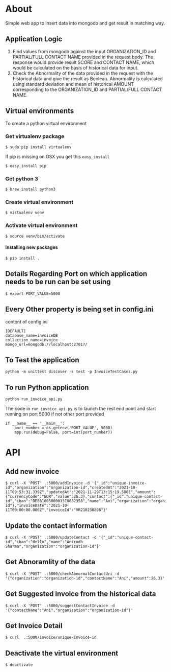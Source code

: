 # About

Simple web app to insert data into mongodb and get result in matching way. 

## Application Logic
1) Find values from mongodb against the input ORGANIZATION_ID and PARTIAL/FULL CONTACT NAME provided in the request body. The response would provide result SCORE and CONTACT NAME, which would be calculated on the basis of historical data for input.
2) Check the Abnormality of the data provided in the request with the historical data and give the result as Boolean. Abnormality is calculated using standard deviation and mean of historical AMOUNT corresponding to the ORGANIZATION_ID and PARTIAL/FULL CONTACT NAME.

## Virtual environments
To create a python virtual environment

### Get virtualenv package
```
$ sudo pip install virtualenv
```

If pip is missing on OSX you get this `easy_install`
```
$ easy_install pip
```

### Get python 3
```
$ brew install python3
```

### Create virtual environment
```
$ virtualenv venv
```

### Activate virtual environment
```
$ source venv/bin/activate
```

#### Installing new packages
```
$ pip install .
```

## Details Regarding Port on which application needs to be run can be set using
```
$ export PORT_VALUE=5000
```

## Every Other property is being set in config.ini
content of config.ini
```
[DEFAULT]
database_name=invoiceDB
collection_name=invoice
mongo_url=mongodb://localhost:27017/
```

## To Test the application
```
python -m unittest discover -s test -p InvoiceTestCases.py
```

## To run Python application
```
python run_invoice_api.py
```

The code in `run_invoice_api.py` is to launch the rest end point and start running on port 5000 if not other port provided

```
if __name__ == '__main__':
    port_number = os.getenv('PORT_VALUE', 5000)
    app.run(debug=False, port=int(port_number))
```

# API

## Add new invoice
```
$ curl -X 'POST' .:5000/addInvoice -d '{"_id":"unique-invoice-id","organization":"organization-id","createdAt":"2021-10-11T09:53:31.339Z","updatedAt":"2021-11-29T13:15:19.500Z","amount":{"currencyCode":"EUR","value":26.3},"contact":{"_id":"unique-contact-id","iban":"DE88100500001310032358","name":"Ani","organization":"organization-id"},"invoiceDate":"2021-10-11T00:00:00.000Z","invoiceId":"VR210230898"}'
```

## Update the contact information
```
$ curl -X 'POST' .:5000/updateContact -d '{"_id":"unique-contact-id","iban":"Hello","name":"Anirudh Sharma","organization":"organization-id"}'
```

## Get Abnoramlity of the data
```
$ curl -X 'POST' .:5000/checkAbnormalContactUri -d '{"organization":"organization-id","contactName":"Ani","amount":26.3}'
```
## Get Suggested invoice from the historical data
```
$ curl -X 'POST' .:5000/suggestContactInvoice -d '{"contactName":"Ani","organization":"organization-id"}'
```

## Get Invoice Detail
```
$ curl  .:5000/invoice/unique-invoice-id
```

## Deactivate the virtual environment
```
$ deactivate
```
